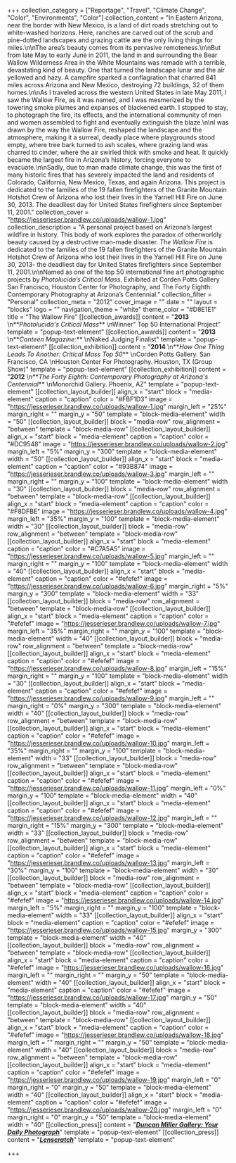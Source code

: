 +++
collection_category = ["Reportage", "Travel", "Climate Change", "Color", "Environments", "Color"]
collection_content = "In Eastern Arizona, near the border with New Mexico, is a land of dirt roads stretching out to white-washed horizons. Here, ranches are carved out of the scrub and pine-dotted landscapes and grazing cattle are the only living things for miles.\n\nThe area’s beauty comes from its pervasive remoteness.\n\nBut from late May to early June in 2011, the land in and surrounding the Bear Wallow Wilderness Area in the White Mountains was remade with a terrible, devastating kind of beauty. One that turned the landscape lunar and the air yellowed and hazy. A campfire sparked a conflagration that charred 841 miles across Arizona and New Mexico, destroying 72 buildings, 32 of them homes.\n\nAs I traveled across the western United States in late May 2011, I saw the Wallow Fire, as it was named, and I was mesmerized by the towering smoke plumes and expanses of blackened earth. I stopped to stay, to photograph the fire, its effects, and the international community of men and women assembled to fight and eventually extinguish the blaze.\n\nI was drawn by the way the Wallow Fire, reshaped the landscape and the atmosphere, making it a surreal, deadly place where playgrounds stood empty, where tree bark turned to ash scales, where grazing land was charred to cinder, where the air swirled thick with smoke and heat. It quickly became the largest fire in Arizona’s history, forcing everyone to evacuate.\n\nSadly, due to man made climate change, this was the first of many historic fires that has severely impacted the land and residents of Colorado, California, New Mexico, Texas, and again Arizona. This project is dedicated to the families of the 19 fallen firefighters of the Granite Mountain Hotshot Crew of Arizona who lost their lives in the Yarnell Hill Fire on June 30, 2013. The deadliest day for United States firefighters since September 11, 2001."
collection_cover = "https://jesserieser.brandlew.co/uploads/wallow-1.jpg"
collection_description = "A personal project based on Arizona’s largest wildfire in history. This body of work explores the paradox of otherworldly beauty caused by a destructive man-made disaster. _The Wallow Fire_ is dedicated to the families of the 19 fallen firefighters of the Granite Mountain Hotshot Crew of Arizona who lost their lives in the Yarnell Hill Fire on June 30, 2013- the deadliest day for United States firefighters since September 11, 2001.\n\nNamed as one of the top 50 international fine art photographic projects by _Photolucida’s Critical Mass._ Exhibited at Corden Potts Gallery San Francisco, Houston Center for Photography, and The Forty Eighth: Contemporary Photography at Arizona’s Centennial."
collection_filter = "Personal"
collection_meta = "2012"
cover_image = ""
date = ""
layout = "blocks"
logo = ""
navigation_theme = "white"
theme_color = "#D8E1E1"
title = "The Wallow Fire"
[[collection_awards]]
content = "**2013**  \n**_Photolucida's Critical Mass_**  \nWinner\" Top 50 International Project"
template = "popup-text-element"
[[collection_awards]]
content = "**2013**  \n**_Canteen Magazine:_**  \nNaked Judging Finalist"
template = "popup-text-element"
[[collection_exhibition]]
content = "**2014**  \n**_How One Thing Leads To Another: Critical Mass Top 50_**  \nCorden Potts Gallery. San Francisco, CA  \nHouston Center For Photography. Houston, TX (Group Show)"
template = "popup-text-element"
[[collection_exhibition]]
content = "**2012**  \n**_The Forty Eighth: Contemporary Photography at Arizona's Centennial_**   \nMonorchid Gallery. Phoenix, AZ"
template = "popup-text-element"
[[collection_layout_builder]]
align_x = "start"
block = "media-element"
caption = "caption"
color = "#FBF1D3"
image = "https://jesserieser.brandlew.co/uploads/wallow-1.jpg"
margin_left = "25%"
margin_right = ""
margin_y = "50"
template = "block-media-element"
width = "50"
[[collection_layout_builder]]
block = "media-row"
row_alignment = "between"
template = "block-media-row"
[[collection_layout_builder]]
align_x = "start"
block = "media-element"
caption = "caption"
color = "#DC9548"
image = "https://jesserieser.brandlew.co/uploads/wallow-2.jpg"
margin_left = "5%"
margin_y = "300"
template = "block-media-element"
width = "50"
[[collection_layout_builder]]
align_x = "start"
block = "media-element"
caption = "caption"
color = "#93B874"
image = "https://jesserieser.brandlew.co/uploads/wallow-3.jpg"
margin_left = ""
margin_right = ""
margin_y = "100"
template = "block-media-element"
width = "30"
[[collection_layout_builder]]
block = "media-row"
row_alignment = "between"
template = "block-media-row"
[[collection_layout_builder]]
align_x = "start"
block = "media-element"
caption = "caption"
color = "#F8DFBE"
image = "https://jesserieser.brandlew.co/uploads/wallow-4.jpg"
margin_left = "35%"
margin_y = "100"
template = "block-media-element"
width = "30"
[[collection_layout_builder]]
block = "media-row"
row_alignment = "between"
template = "block-media-row"
[[collection_layout_builder]]
align_x = "start"
block = "media-element"
caption = "caption"
color = "#C7A5A5"
image = "https://jesserieser.brandlew.co/uploads/wallow-5.jpg"
margin_left = ""
margin_right = ""
margin_y = "100"
template = "block-media-element"
width = "40"
[[collection_layout_builder]]
align_x = "start"
block = "media-element"
caption = "caption"
color = "#efefef"
image = "https://jesserieser.brandlew.co/uploads/wallow-6.jpg"
margin_right = "5%"
margin_y = "300"
template = "block-media-element"
width = "33"
[[collection_layout_builder]]
block = "media-row"
row_alignment = "between"
template = "block-media-row"
[[collection_layout_builder]]
align_x = "start"
block = "media-element"
caption = "caption"
color = "#efefef"
image = "https://jesserieser.brandlew.co/uploads/wallow-7.jpg"
margin_left = "35%"
margin_right = ""
margin_y = "100"
template = "block-media-element"
width = "40"
[[collection_layout_builder]]
block = "media-row"
row_alignment = "between"
template = "block-media-row"
[[collection_layout_builder]]
align_x = "start"
block = "media-element"
caption = "caption"
color = "#efefef"
image = "https://jesserieser.brandlew.co/uploads/wallow-8.jpg"
margin_left = "15%"
margin_right = ""
margin_y = "100"
template = "block-media-element"
width = "30"
[[collection_layout_builder]]
align_x = "start"
block = "media-element"
caption = "caption"
color = "#efefef"
image = "https://jesserieser.brandlew.co/uploads/wallow-9.jpg"
margin_left = ""
margin_right = "0%"
margin_y = "300"
template = "block-media-element"
width = "40"
[[collection_layout_builder]]
block = "media-row"
row_alignment = "between"
template = "block-media-row"
[[collection_layout_builder]]
align_x = "start"
block = "media-element"
caption = "caption"
color = "#efefef"
image = "https://jesserieser.brandlew.co/uploads/wallow-10.jpg"
margin_left = "35%"
margin_right = ""
margin_y = "100"
template = "block-media-element"
width = "33"
[[collection_layout_builder]]
block = "media-row"
row_alignment = "between"
template = "block-media-row"
[[collection_layout_builder]]
align_x = "start"
block = "media-element"
caption = "caption"
color = "#efefef"
image = "https://jesserieser.brandlew.co/uploads/wallow-11.jpg"
margin_left = "0%"
margin_y = "100"
template = "block-media-element"
width = "40"
[[collection_layout_builder]]
align_x = "start"
block = "media-element"
caption = "caption"
color = "#efefef"
image = "https://jesserieser.brandlew.co/uploads/wallow-12.jpg"
margin_left = ""
margin_right = "15%"
margin_y = "300"
template = "block-media-element"
width = "33"
[[collection_layout_builder]]
block = "media-row"
row_alignment = "between"
template = "block-media-row"
[[collection_layout_builder]]
align_x = "start"
block = "media-element"
caption = "caption"
color = "#efefef"
image = "https://jesserieser.brandlew.co/uploads/wallow-13.jpg"
margin_left = "30%"
margin_y = "100"
template = "block-media-element"
width = "30"
[[collection_layout_builder]]
block = "media-row"
row_alignment = "between"
template = "block-media-row"
[[collection_layout_builder]]
align_x = "start"
block = "media-element"
caption = "caption"
color = "#efefef"
image = "https://jesserieser.brandlew.co/uploads/wallow-14.jpg"
margin_left = "5%"
margin_right = ""
margin_y = "100"
template = "block-media-element"
width = "33"
[[collection_layout_builder]]
align_x = "start"
block = "media-element"
caption = "caption"
color = "#efefef"
image = "https://jesserieser.brandlew.co/uploads/wallow-15.jpg"
margin_y = "300"
template = "block-media-element"
width = "40"
[[collection_layout_builder]]
block = "media-row"
row_alignment = "between"
template = "block-media-row"
[[collection_layout_builder]]
align_x = "start"
block = "media-element"
caption = "caption"
color = "#efefef"
image = "https://jesserieser.brandlew.co/uploads/wallow-16.jpg"
margin_left = ""
margin_right = ""
margin_y = "50"
template = "block-media-element"
width = "40"
[[collection_layout_builder]]
align_x = "start"
block = "media-element"
caption = "caption"
color = "#efefef"
image = "https://jesserieser.brandlew.co/uploads/wallow-17.jpg"
margin_y = "50"
template = "block-media-element"
width = "40"
[[collection_layout_builder]]
block = "media-row"
row_alignment = "between"
template = "block-media-row"
[[collection_layout_builder]]
align_x = "start"
block = "media-element"
caption = "caption"
color = "#efefef"
image = "https://jesserieser.brandlew.co/uploads/wallow-18.jpg"
margin_left = ""
margin_right = ""
margin_y = "50"
template = "block-media-element"
width = "40"
[[collection_layout_builder]]
block = "media-row"
row_alignment = "between"
template = "block-media-row"
[[collection_layout_builder]]
align_x = "start"
block = "media-element"
caption = "caption"
color = "#efefef"
image = "https://jesserieser.brandlew.co/uploads/wallow-19.jpg"
margin_left = "0"
margin_right = "0"
margin_y = "50"
template = "block-media-element"
width = "40"
[[collection_layout_builder]]
align_x = "start"
block = "media-element"
caption = "caption"
color = "#efefef"
image = "https://jesserieser.brandlew.co/uploads/wallow-20.jpg"
margin_left = "0"
margin_right = "0"
margin_y = "50"
template = "block-media-element"
width = "40"
[[collection_press]]
content = "[**_Duncan Miller Gallery: Your Daily Photograph_**](http://us5.campaign-archive2.com/?u=5a6e385eed959142044dc8096&id=8b4ec157ee)"
template = "popup-text-element"
[[collection_press]]
content = "[**_Lenscratch_**](http://lenscratch.com/2012/08/jesse-rieser/)"
template = "popup-text-element"

+++
